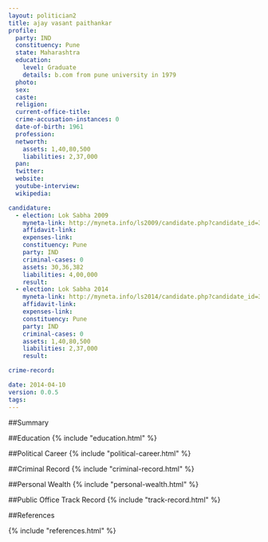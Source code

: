 ```yaml
---
layout: politician2
title: ajay vasant paithankar
profile: 
  party: IND
  constituency: Pune
  state: Maharashtra
  education: 
    level: Graduate
    details: b.com from pune university in 1979
  photo: 
  sex: 
  caste: 
  religion: 
  current-office-title: 
  crime-accusation-instances: 0
  date-of-birth: 1961
  profession: 
  networth: 
    assets: 1,40,80,500
    liabilities: 2,37,000
  pan: 
  twitter: 
  website: 
  youtube-interview: 
  wikipedia: 

candidature: 
  - election: Lok Sabha 2009
    myneta-link: http://myneta.info/ls2009/candidate.php?candidate_id=3586
    affidavit-link: 
    expenses-link: 
    constituency: Pune 
    party: IND
    criminal-cases: 0
    assets: 30,36,382
    liabilities: 4,00,000
    result:  
  - election: Lok Sabha 2014
    myneta-link: http://myneta.info/ls2014/candidate.php?candidate_id=3623
    affidavit-link: 
    expenses-link: 
    constituency: Pune 
    party: IND
    criminal-cases: 0
    assets: 1,40,80,500
    liabilities: 2,37,000
    result:  

crime-record: 

date: 2014-04-10
version: 0.0.5
tags: 
---
```


##Summary


##Education
{% include "education.html" %}


##Political Career
{% include "political-career.html" %}


##Criminal Record
{% include "criminal-record.html" %}


##Personal Wealth
{% include "personal-wealth.html" %}


##Public Office Track Record
{% include "track-record.html" %}


##References


{% include "references.html" %}
